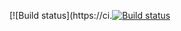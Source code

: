 [![Build status](https://ci.[![Build status](https://ci.appveyor.com/api/projects/status/1b3ocnwpcxcd6awb/branch/master?svg=true)](https://ci.appveyor.com/project/DemKosS/patterns4-ldlgq/branch/master)